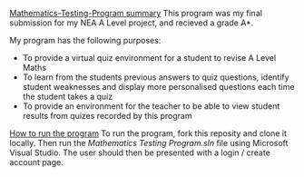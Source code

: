 <u>Mathematics-Testing-Program summary</u>
This program was my final submission for my NEA A Level project, and recieved a grade A*.

My program has the following purposes:
* To provide a virtual quiz environment for a student to revise A Level Maths
* To learn from the students previous answers to quiz questions, identify student weaknesses and display more personalised questions each time the student takes a quiz
* To provide an environment for the teacher to be able to view student results from quizes recorded by this program

<u>How to run the program</u>
To run the program, fork this reposity and clone it locally.
Then run the _Mathematics Testing Program.sln_ file using Microsoft Visual Studio.
The user should then be presented with a login / create account page.
